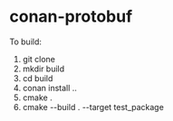 # conan-protobuf

To build:

1. git clone
1. mkdir build
1. cd build
1. conan install ..
1. cmake .
1. cmake --build . --target test_package
